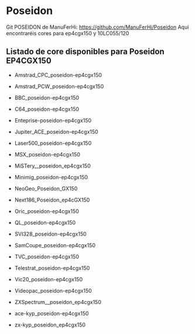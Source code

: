 # Poseidon

Git POSEIDON de ManuFerHi: https://github.com/ManuFerHi/Poseidon
Aquí encontraréis cores para ep4cgx150 y 10LC055/120

## Listado de core disponibles para Poseidon EP4CGX150

- Amstrad_CPC_poseidon-ep4cgx150 

- Amstrad_PCW_poseidon-ep4cgx150

- BBC_poseidon-ep4cgx150

- C64_poseidon-ep4cgx150

- Enteprise-poseidon-ep4cgx150

- Jupiter_ACE_poseidon-ep4cgx150

- Laser500_poseidon-ep4cgx150

- MSX_poseidon-ep4cgx150

- MiSTery__poseidon_ep4cgx150

- Minimig_poseidon-ep4cgx150

- NeoGeo_Poseidon_GX150

- Next186_Poseidon_ep4cGX150

- Oric_poseidon-ep4cgx150

- QL_poseidon-ep4cgx150

- SVI328_poseidon-ep4cgx150

- SamCoupe_poseidon-ep4cgx150

- TVC_poseidon-ep4cgx150

- Telestrat_poseidon-ep4cgx150

- Vic20_poseidon-ep4cgx150

- Videopac_poseidon-ep4cgx150

- ZXSpectrum__poseidon_ep4cgx150

- ace-kyp_poseidon-ep4cgx150

- zx-kyp_poseidon_ep4cgx150
